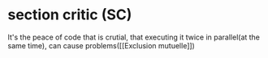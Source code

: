 # section critic (SC)

It's the peace of code that is crutial, that executing it twice in parallel(at the same time), can cause problems([[Exclusion mutuelle]])

